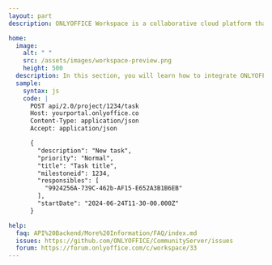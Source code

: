 ```yaml
---
layout: part
description: ONLYOFFICE Workspace is a collaborative cloud platform that allows users to manage documents, projects, emails, client relations, and timetables in one place.

home:
  image:
    alt: " "
    src: /assets/images/workspace-preview.png
    height: 500
  description: In this section, you will learn how to integrate ONLYOFFICE Workspace into your own application and interact with its backend using the Workspace API Backend. This solution is provided without editors, you need to install ONLYOFFICE Docs separately. You can also host a portal and interact with it using our methods for hosting providers.
  sample:
    syntax: js
    code: |
      POST api/2.0/project/1234/task
      Host: yourportal.onlyoffice.co
      Content-Type: application/json
      Accept: application/json

      {
        "description": "New task",
        "priority": "Normal",
        "title": "Task title",
        "milestoneid": 1234,
        "responsibles": [
          "9924256A-739C-462b-AF15-E652A3B1B6EB"
        ],
        "startDate": "2024-06-24T11-30-00.000Z"
      }

help:
  faq: API%20Backend/More%20Information/FAQ/index.md
  issues: https://github.com/ONLYOFFICE/CommunityServer/issues
  forum: https://forum.onlyoffice.com/c/workspace/33
---
```

